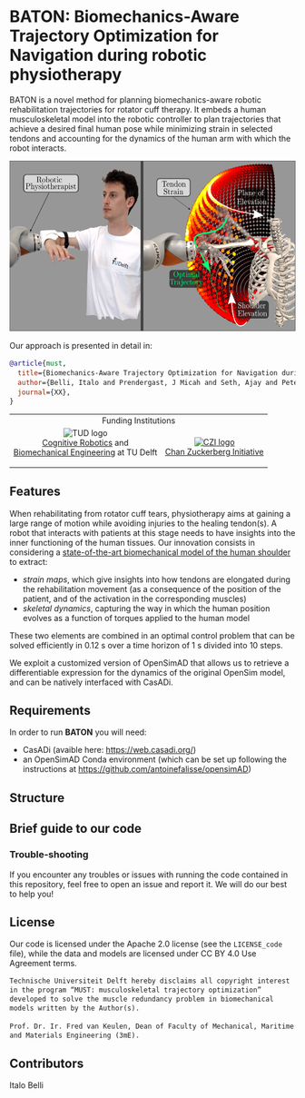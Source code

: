 # BATON: Biomechanics-Aware Trajectory Optimization for Navigation during robotic physiotherapy
BATON is a novel method for planning biomechanics-aware robotic rehabilitation trajectories for rotator cuff therapy. It embeds a human musculoskeletal model into the robotic controller to plan trajectories that achieve a desired final human pose while minimizing strain in selected tendons and accounting for the dynamics of the human arm with which the robot interacts.

<img src="Media/visual_abstract.png" height="300" />

Our approach is presented in detail in:

```bib
@article{must,
  title={Biomechanics-Aware Trajectory Optimization for Navigation during Robotic Physiotherapy},
  author={Belli, Italo and Prendergast, J Micah and Seth, Ajay and Peternel, Luka},
  journal={XX},
}
```


<table align="center">
  <tr>
    <td colspan="2" align="center">Funding Institutions</td>
  </tr>
  <tr>
    <td align="center">
      <a>
        <img src="https://user-images.githubusercontent.com/50029203/226883398-97b28065-e144-493b-8a6c-5cbbd9000411.png" alt="TUD logo" height="128">
        <br />
        <a href="https://www.tudelft.nl/3me/over/afdelingen/cognitive-robotics-cor">Cognitive Robotics</a> and <br />
        <a href="https://www.tudelft.nl/3me/over/afdelingen/biomechanical-engineering">Biomechanical Engineering</a> at TU Delft</p>
      </a>
    </td>
    <td align="center">
      <a href="https://chanzuckerberg.com/">
        <img src="https://user-images.githubusercontent.com/50029203/226883506-fbb59348-38a4-43f9-93c9-2c7b8ba63619.png" alt="CZI logo" width="128" height="128">
        <br />
        Chan Zuckerberg Initiative
      </a>
    </td>
  </tr>
</table>

## Features
When rehabilitating from rotator cuff tears, physiotherapy aims at gaining a large range of motion while avoiding injuries to the healing tendon(s). A robot that interacts with patients at this stage needs to have insights into the inner functioning of the human tissues. Our innovation consists in considering a [state-of-the-art biomechanical model of the human shoulder](https://simtk.org/projects/scapulothoracic) to extract:
- _strain maps_, which give insights into how tendons are elongated during the rehabilitation movement (as a consequence of the position of the patient, and of the activation in the corresponding muscles)
- _skeletal dynamics_, capturing the way in which the human position evolves as a function of torques applied to the human model

These two elements are combined in an optimal control problem that can be solved efficiently in 0.12 s over a time horizon of 1 s divided into 10 steps.

We exploit a customized version of OpenSimAD that allows us to retrieve a differentiable expression for the dynamics of the original OpenSim model, and can be natively interfaced with CasADi.

## Requirements
In order to run **BATON** you will need:
- CasADi (avaible here: https://web.casadi.org/)
- an OpenSimAD Conda environment (which can be set up following the instructions at https://github.com/antoinefalisse/opensimAD)

## Structure


## Brief guide to our code

### Trouble-shooting
If you encounter any troubles or issues with running the code contained in this repository, feel free to open an issue and report it. We will do our best to help you!

## License
Our code is licensed under the Apache 2.0 license (see the `LICENSE_code` file), while the data and models are licensed under CC BY 4.0 Use Agreement terms.
```
Technische Universiteit Delft hereby disclaims all copyright interest in the program “MUST: musculoskeletal trajectory optimization”
developed to solve the muscle redundancy problem in biomechanical models written by the Author(s).

Prof. Dr. Ir. Fred van Keulen, Dean of Faculty of Mechanical, Maritime and Materials Engineering (3mE).
```

## Contributors
Italo Belli
